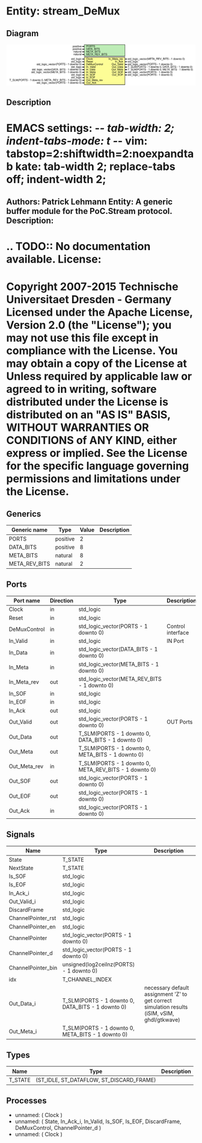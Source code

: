 # Entity: stream_DeMux

## Diagram

![Diagram](stream_DeMux.svg "Diagram")
## Description

EMACS settings: -*-  tab-width: 2; indent-tabs-mode: t -*-
vim: tabstop=2:shiftwidth=2:noexpandtab
kate: tab-width 2; replace-tabs off; indent-width 2;
=============================================================================
Authors:				 	Patrick Lehmann
Entity:				 	A generic buffer module for the PoC.Stream protocol.
Description:
-------------------------------------
.. TODO:: No documentation available.
License:
=============================================================================
Copyright 2007-2015 Technische Universitaet Dresden - Germany
Licensed under the Apache License, Version 2.0 (the "License");
you may not use this file except in compliance with the License.
You may obtain a copy of the License at
Unless required by applicable law or agreed to in writing, software
distributed under the License is distributed on an "AS IS" BASIS,
WITHOUT WARRANTIES OR CONDITIONS of ANY KIND, either express or implied.
See the License for the specific language governing permissions and
limitations under the License.
=============================================================================
## Generics

| Generic name  | Type     | Value | Description |
| ------------- | -------- | ----- | ----------- |
| PORTS         | positive | 2     |             |
| DATA_BITS     | positive | 8     |             |
| META_BITS     | natural  | 8     |             |
| META_REV_BITS | natural  | 2     |             |
## Ports

| Port name    | Direction | Type                                                  | Description       |
| ------------ | --------- | ----------------------------------------------------- | ----------------- |
| Clock        | in        | std_logic                                             |                   |
| Reset        | in        | std_logic                                             |                   |
| DeMuxControl | in        | std_logic_vector(PORTS - 1 downto 0)                  | Control interface |
| In_Valid     | in        | std_logic                                             | IN Port           |
| In_Data      | in        | std_logic_vector(DATA_BITS - 1 downto 0)              |                   |
| In_Meta      | in        | std_logic_vector(META_BITS - 1 downto 0)              |                   |
| In_Meta_rev  | out       | std_logic_vector(META_REV_BITS - 1 downto 0)          |                   |
| In_SOF       | in        | std_logic                                             |                   |
| In_EOF       | in        | std_logic                                             |                   |
| In_Ack       | out       | std_logic                                             |                   |
| Out_Valid    | out       | std_logic_vector(PORTS - 1 downto 0)                  | OUT Ports         |
| Out_Data     | out       | T_SLM(PORTS - 1 downto 0, DATA_BITS - 1 downto 0)     |                   |
| Out_Meta     | out       | T_SLM(PORTS - 1 downto 0, META_BITS - 1 downto 0)     |                   |
| Out_Meta_rev | in        | T_SLM(PORTS - 1 downto 0, META_REV_BITS - 1 downto 0) |                   |
| Out_SOF      | out       | std_logic_vector(PORTS - 1 downto 0)                  |                   |
| Out_EOF      | out       | std_logic_vector(PORTS - 1 downto 0)                  |                   |
| Out_Ack      | in        | std_logic_vector(PORTS - 1 downto 0)                  |                   |
## Signals

| Name               | Type                                              | Description                                                                                   |
| ------------------ | ------------------------------------------------- | --------------------------------------------------------------------------------------------- |
| State              | T_STATE                                           |                                                                                               |
| NextState          | T_STATE                                           |                                                                                               |
| Is_SOF             | std_logic                                         |                                                                                               |
| Is_EOF             | std_logic                                         |                                                                                               |
| In_Ack_i           | std_logic                                         |                                                                                               |
| Out_Valid_i        | std_logic                                         |                                                                                               |
| DiscardFrame       | std_logic                                         |                                                                                               |
| ChannelPointer_rst | std_logic                                         |                                                                                               |
| ChannelPointer_en  | std_logic                                         |                                                                                               |
| ChannelPointer     | std_logic_vector(PORTS - 1 downto 0)              |                                                                                               |
| ChannelPointer_d   | std_logic_vector(PORTS - 1 downto 0)              |                                                                                               |
| ChannelPointer_bin | unsigned(log2ceilnz(PORTS) - 1 downto 0)          |                                                                                               |
| idx                | T_CHANNEL_INDEX                                   |                                                                                               |
| Out_Data_i         | T_SLM(PORTS - 1 downto 0, DATA_BITS - 1 downto 0) | necessary default assignment 'Z' to get correct simulation results (iSIM, vSIM, ghdl/gtkwave) |
| Out_Meta_i         | T_SLM(PORTS - 1 downto 0, META_BITS - 1 downto 0) |                                                                                               |
## Types

| Name    | Type                                      | Description |
| ------- | ----------------------------------------- | ----------- |
| T_STATE | (ST_IDLE, ST_DATAFLOW, ST_DISCARD_FRAME)  |             |
## Processes
- unnamed: ( Clock )
- unnamed: ( State, In_Ack_i, In_Valid, Is_SOF, Is_EOF, DiscardFrame, DeMuxControl, ChannelPointer_d )
- unnamed: ( Clock )
